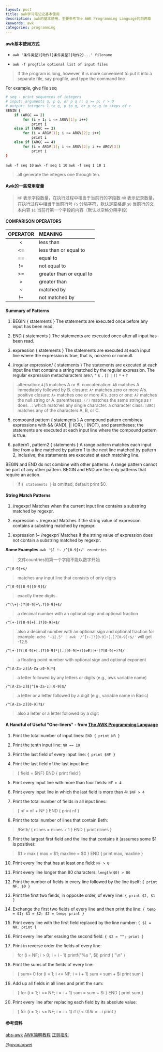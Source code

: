 ```yaml
---
layout: post
title: awk学习笔记之基本使用
description: awk的基本使用，主要参考The AWK Programming Language的前两章
keywords: awk
categories: programming
---
```


#### awk基本使用方式
- `awk '条件类型1{动作1}条件类型2{动作2}...' filename`

- `awk -f progfile optional list of input files`

>If the program is long, however, it is more convenient to put it into a separate file, say progfile, and type the command line

For example, give file seq

```bash
# seq - print sequences of integers
# input: arguments q, p q, or p q r; q >= p; r > 0
# output: integers 1 to q, p to q, or p to q in steps of r
BEGIN {
	if (ARGC == 2)
		for (i = 1; i <= ARGV[1]; i++)
			print i
	else if (ARGC == 3)
		for (i = ARGV[1]; i <= ARGV[2]; i++)
			print i
	else if (ARGC == 4)
		for (i = ARGV[1]; i <= ARGV[2]; i += ARGV[3])
			print i
}
```

`awk -f seq 10`
`awk -f seq 1 10`
`awk -f seq 1 10 1`
>all generate the integers one through ten.

#### Awk的一些常用变量
>`NF` 表示字段数量，在执行过程中相当于当前行的字段数
`NR` 表示记录数量，在执行过程中相当于当前行号
`FS` 分隔字符，默认是空格键
`$0` 当前行的文本内容
`$1` 当前行第一个字段的内容（默认以空格分隔字段）

#### COMPARISON OPERATORS

|OPERATOR | MEANING
|:-------:| :-------
|<        | less than
|<=       | less than or equal to
|==       | equal to
|!=       | not equal to
|>=       | greater than or equal to
|>        | greater than
|~        | matched by
|!~       | not matched by

#### Summary of Patterns
1. BEGIN { statements }
The statements are executed once before any input has been read.

2. END { statements }
The statements are executed once after all input has been read.

3. expression { statements }
The statements are executed at each input line where the expression is true, that is,
nonzero or nonnull.

4. /regular expression/ { statements }
The statements are executed at each input line that contains a string matched by the regular expression.
The regular expression metacharacters are:`\` `^` `$` `.` `[]` `|` `()` `*` `+` `?`

>alternation: `A|B` matches A or B.
concatenation: `AB` matches A immediately followed by B.
closure: `A*` matches zero or more A's.
positive closure: `A+` matches one or more A's.
zero or one: `A?` matches the null string or A.
parentheses: `(r)` matches the same strings as r does.
`.`: which matches any single character.
a character class: `[ABC]` matches any of the characters A, B, or C.


5. compound pattern { statements }
A compound pattern combines expressions with && (AND), || (OR), ! (NOT), and
parentheses; the statements are executed at each input line where the compound
pattern is true.

6. pattern1 , pattern2 { statements }
A range pattern matches each input line from a line matched by pattern 1 to the next
line matched by pattern 2, inclusive; the statements are executed at each matching
line.

BEGIN and END do not combine with other patterns. A range pattern cannot be part of
any other pattern. BEGIN and END are the only patterns that require an action.
>If `{ statements }` is omitted, default print $0.

#### String Match Patterns
1. /regexpr/
Matches when the current input line contains a substring matched by regexpr.

2. expression ~ /regexpr/
Matches if the string value of expression contains a substring matched by regexpr.

3. expression !~ /regexpr/
Matches if the string value of expression does not contain a substring matched by regexpr.

**Some Examples**
`awk '$1 !~ /^[0-9]+/' countries`
>文件countries的第一个字段不能以数字开始

`/^[0-9]+$/`
>matches any input line that consists of only digits

`/^[0-9][0-9][0-9]$/`
>exactly three digits

`/^(\+|-)?[0-9]+\.?[0-9]+$/`
>a decimal number with an optional sign and optional fraction

`/^[+-]?[0-9]+[.]?[0-9]+$/`
>also a decimal number with an optional sign and optional fraction
for example: `echo "-12.5" | awk '/^[+-]?[0-9]+[.]?[0-9]+$/'` will get -12.5

`/^[+-]?([0-9]+[.]?[0-9]*|[.][0-9]+)([eE][+-]?[0-9]+)?$/`
>a floating point number with optional sign and optional exponent

`/^[A-Za-z][A-Za-z0-9]*$`
>a letter followed by any letters or digits (e.g., awk variable name)

`/^[A-Za-z]$|^[A-Za-z][0-9]$/`
>a letter or a letter followed by a digit (e.g., variable name in Basic)

`/^[A-Za-z][0-9]?$/`
>also a letter or a letter followed by a digit

#### A Handful of Useful "One-liners" - from [The AWK Programming Language][1]
1. Print the total number of input lines:
`END { print NR }`

2. Print the tenth input line:
`NR == 10`

3. Print the last field of every input line:
`{ print $NF }`

4. Print the last field of the last input line:

>{ field = $NF}
 END { print field }

5. Print every input line with more than four fields:
`NF > 4`

6. Print every input line in which the last field is more than 4:
`$NF > 4`

7. Print the total number of fields in all input lines:

>{ nf = nf + NF }
END { print nf }

8. Print the total number of lines that contain Beth:

>/Beth/ { nlines = nlines + 1 }
END { print nlines }

9. Print the largest first field and the line that contains it (assumes some $1 is positive):

>$1 > max { max = $1; maxline = $0 }
END { print max, maxline }

10. Print every line that has at least one field:
`NF > 0`

11. Print every line longer than 80 characters:
`length($0) > 80`

12. Print the number of fields in every line followed by the line itself:
`{ print NF, $0 }`

13. Print the first two fields, in opposite order, of every line:
`{ print $2, $1 }`

14. Exchange the first two fields of every line and then print the line:
`{ temp = $1; $1 = $2; $2 = temp; print }`

15. Print every line with the first field replaced by the line number:
`{ $1 = NR; print }`

16. Print every line after erasing the second field:
`{ $2 = ""; print }`

17. Print in reverse order the fields of every line:

>for (i = NF; i > 0; i = i - 1) printf("%s ", $i)
printf ( "\n" )

18. Print the sums of the fields of every line:

>{ sum= 0
  for (i = 1; i <= NF; i = i + 1) sum = sum + $i
  print sum
}

19. Add up all fields in all lines and print the sum:

>{ for (i = 1; i <= NF; i = i + 1) sum = sum + Si }
END { print sum }

20. Print every line after replacing each field by its absolute value:

>{ for (i = 1; i <= NF; i = i + 1) if ($i < 0) Si = -$i
  print
}


#### 参考资料
[abs-awk](http://tldp.org/LDP/abs/html/awk.html)
[AWK简明教程](http://coolshell.cn/articles/9070.html)
[正则指引](http://book.douban.com/subject/10591096/)


[1]: plan9.bell-labs.com/cm/cs/awkbook/

[@joyocaowei](mailto:joyocaowei@gmail.com)
